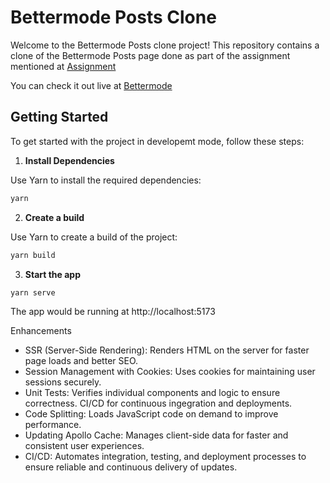 # Bettermode Posts Clone

Welcome to the Bettermode Posts clone project! This repository contains a clone of the Bettermode Posts page done as part of the assignment mentioned at 
[Assignment](https://bettermode.notion.site/Senior-Front-End-Engineer-485a0725e4d940c3a01fafe2b5154598)

You can check it out live at [Bettermode](https://bettermode-posts-demo.onrender.com)

## Getting Started

To get started with the project in developemt mode, follow these steps:

1. **Install Dependencies**

Use Yarn to install the required dependencies:

```bash
yarn
```

2. **Create a build**  

Use Yarn to create a build of the project:

```bash
yarn build
```

3. **Start the app**

```bash
yarn serve
```

The app would be running at http://localhost:5173

Enhancements

- SSR (Server-Side Rendering): Renders HTML on the server for faster page loads and better SEO.
- Session Management with Cookies: Uses cookies for maintaining user sessions securely.
- Unit Tests: Verifies individual components and logic to ensure correctness. CI/CD for continuous ingegration and deployments.
- Code Splitting: Loads JavaScript code on demand to improve performance.
- Updating Apollo Cache: Manages client-side data for faster and consistent user experiences.
- CI/CD: Automates integration, testing, and deployment processes to ensure reliable and continuous delivery of updates.
